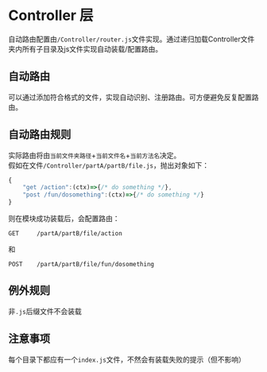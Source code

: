 # Controller 层
自动路由配置由`/Controller/router.js`文件实现。通过递归加载Controller文件夹内所有子目录及js文件实现自动装载/配置路由。

## 自动路由
可以通过添加符合格式的文件，实现自动识别、注册路由。可方便避免反复配置路由。

## 自动路由规则
实际路由将由`当前文件夹路径`+`当前文件名`+`当前方法名`决定。    
假如在文件`/Controller/partA/partB/file.js`，抛出对象如下：
```js
{
    "get /action":(ctx)=>{/* do something */},
    "post /fun/dosomething":(ctx)=>{/* do something */}
}
```
则在模块成功装载后，会配置路由：
```
GET     /partA/partB/file/action
```
和
```
POST    /partA/partB/file/fun/dosomething
```

## 例外规则
非`.js`后缀文件不会装载

## 注意事项
每个目录下都应有一个`index.js`文件，不然会有装载失败的提示（但不影响）